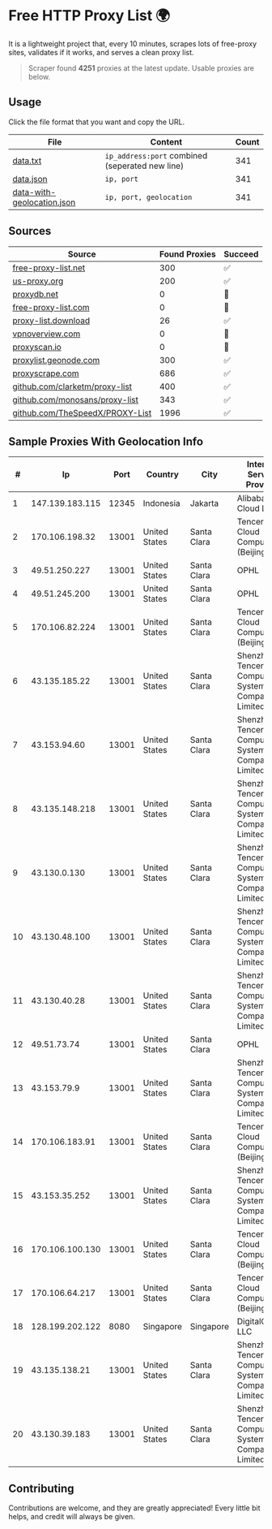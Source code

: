 
# Free HTTP Proxy List 🌍

It is a lightweight project that, every 10 minutes, scrapes lots of free-proxy sites, validates if it works, and serves a clean proxy list.


> Scraper found **4251** proxies at the latest update. Usable proxies are below.

## Usage

Click the file format that you want and copy the URL.


|File|Content|Count|
|----|-------|-----|
|[data.txt](https://raw.githubusercontent.com/themiralay/Proxy-List-World/master/data.txt)|`ip_address:port` combined (seperated new line)|341|
|[data.json](https://raw.githubusercontent.com/themiralay/Proxy-List-World/master/data.json)|`ip, port`|341|
|[data-with-geolocation.json](https://raw.githubusercontent.com/themiralay/Proxy-List-World/master/data-with-geolocation.json)|`ip, port, geolocation`|341|

## Sources

|Source|Found Proxies|Succeed|
|------|-------------|-------|
|[free-proxy-list.net](https://free-proxy-list.net)|300|✅|
|[us-proxy.org](https://www.us-proxy.org)|200|✅|
|[proxydb.net](http://proxydb.net)|0|🚫|
|[free-proxy-list.com](https://free-proxy-list.com/?page=&port=&type%5B%5D=http&type%5B%5D=https&up_time=0&search=Search)|0|🚫|
|[proxy-list.download](https://www.proxy-list.download/HTTP)|26|✅|
|[vpnoverview.com](https://vpnoverview.com/privacy/anonymous-browsing/free-proxy-servers)|0|🚫|
|[proxyscan.io](https://www.proxyscan.io)|0|🚫|
|[proxylist.geonode.com](https://proxylist.geonode.com/api/proxy-list?limit=300&page=1&sort_by=lastChecked&sort_type=desc&protocols=http,https)|300|✅|
|[proxyscrape.com](https://api.proxyscrape.com/v2/?request=displayproxies&protocol=http&timeout=10000&country=all&ssl=all&anonymity=all)|686|✅|
|[github.com/clarketm/proxy-list](https://raw.githubusercontent.com/clarketm/proxy-list/master/proxy-list-raw.txt)|400|✅|
|[github.com/monosans/proxy-list](https://raw.githubusercontent.com/monosans/proxy-list/main/proxies/http.txt)|343|✅|
|[github.com/TheSpeedX/PROXY-List](https://raw.githubusercontent.com/TheSpeedX/PROXY-List/master/http.txt)|1996|✅|


## Sample Proxies With Geolocation Info

|#|Ip|Port|Country|City|Internet Service Provider|
|-|--|----|-------|----|-------------------------|
|1|147.139.183.115|12345|Indonesia|Jakarta|Alibaba Cloud LLC|
|2|170.106.198.32|13001|United States|Santa Clara|Tencent Cloud Computing (Beijing) Co|
|3|49.51.250.227|13001|United States|Santa Clara|OPHL|
|4|49.51.245.200|13001|United States|Santa Clara|OPHL|
|5|170.106.82.224|13001|United States|Santa Clara|Tencent Cloud Computing (Beijing) Co|
|6|43.135.185.22|13001|United States|Santa Clara|Shenzhen Tencent Computer Systems Company Limited|
|7|43.153.94.60|13001|United States|Santa Clara|Shenzhen Tencent Computer Systems Company Limited|
|8|43.135.148.218|13001|United States|Santa Clara|Shenzhen Tencent Computer Systems Company Limited|
|9|43.130.0.130|13001|United States|Santa Clara|Shenzhen Tencent Computer Systems Company Limited|
|10|43.130.48.100|13001|United States|Santa Clara|Shenzhen Tencent Computer Systems Company Limited|
|11|43.130.40.28|13001|United States|Santa Clara|Shenzhen Tencent Computer Systems Company Limited|
|12|49.51.73.74|13001|United States|Santa Clara|OPHL|
|13|43.153.79.9|13001|United States|Santa Clara|Shenzhen Tencent Computer Systems Company Limited|
|14|170.106.183.91|13001|United States|Santa Clara|Tencent Cloud Computing (Beijing) Co|
|15|43.153.35.252|13001|United States|Santa Clara|Shenzhen Tencent Computer Systems Company Limited|
|16|170.106.100.130|13001|United States|Santa Clara|Tencent Cloud Computing (Beijing) Co|
|17|170.106.64.217|13001|United States|Santa Clara|Tencent Cloud Computing (Beijing) Co|
|18|128.199.202.122|8080|Singapore|Singapore|DigitalOcean, LLC|
|19|43.135.138.21|13001|United States|Santa Clara|Shenzhen Tencent Computer Systems Company Limited|
|20|43.130.39.183|13001|United States|Santa Clara|Shenzhen Tencent Computer Systems Company Limited|



## Contributing

Contributions are welcome, and they are greatly appreciated! Every
little bit helps, and credit will always be given.


